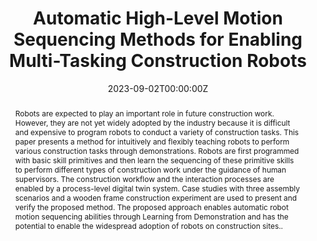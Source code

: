 ---
title: "Automatic High-Level Motion Sequencing Methods for Enabling Multi-Tasking Construction Robots"

# Authors
# If you created a profile for a user (e.g. the default `admin` user), write the username (folder name) here 
# and it will be replaced with their full name and linked to their profile.
authors:
- Xi Wang
- Shuoqi Wang
- Carol C. Menassa
- Vineet R. Kamat
- Wes McGee

# Author notes (optional)
# author_notes:
# - "Equal contribution"
# - "Equal contribution"

date: "2023-09-02T00:00:00Z"
doi: "https://doi.org/10.1016/j.autcon.2023.105071"

# Schedule page publish date (NOT publication's date).
publishDate: "2023-09-02T00:00:00Z"

# Publication type.
# Legend: 0 = Uncategorized; 1 = Conference paper; 2 = Journal article;
# 3 = Preprint / Working Paper; 4 = Report; 5 = Book; 6 = Book section;
# 7 = Thesis; 8 = Patent
publication_types: ["2"]

# Publication name and optional abbreviated publication name.
publication: In *Automation in Construction*
# publication_short: In *ICW*

abstract: Robots are expected to play an important role in future construction work. However, they are not yet widely adopted by the industry because it is difficult and expensive to program robots to conduct a variety of construction tasks. This paper presents a method for intuitively and flexibly teaching robots to perform various construction tasks through demonstrations. Robots are first programmed with basic skill primitives and then learn the sequencing of these primitive skills to perform different types of construction work under the guidance of human supervisors. The construction workflow and the interaction processes are enabled by a process-level digital twin system. Case studies with three assembly scenarios and a wooden frame construction experiment are used to present and verify the proposed method. The proposed approach enables automatic robot motion sequencing abilities through Learning from Demonstration and has the potential to enable the widespread adoption of robots on construction sites..

# Summary. An optional shortened abstract.
# summary: Lorem ipsum dolor sit amet, consectetur adipiscing elit. Duis posuere tellus ac convallis placerat. Proin tincidunt magna sed ex sollicitudin condimentum.

tags: []

# Display this page in the Featured widget?
featured: false

# Custom links (uncomment lines below)
# links:
# - name: Custom Link
#   url: http://example.org

url_pdf: ''
url_code: ''
url_dataset: ''
url_poster: ''
url_project: ''
url_slides: ''
url_source: ''
url_video: 'https://youtu.be/ZODsW_AfQa4'

# Featured image
# To use, add an image named `featured.jpg/png` to your page's folder. 
# image:
#   caption: 'Image credit: [**Unsplash**](https://unsplash.com/photos/pLCdAaMFLTE)'
#   focal_point: ""
#   preview_only: false

# Associated Projects (optional).
#   Associate this publication with one or more of your projects.
#   Simply enter your project's folder or file name without extension.
#   E.g. `internal-project` references `content/project/internal-project/index.md`.
#   Otherwise, set `projects: []`.
projects: []
# Slides (optional).
#   Associate this publication with Markdown slides.
#   Simply enter your slide deck's filename without extension.
#   E.g. `slides: "example"` references `content/slides/example/index.md`.
#   Otherwise, set `slides: ""`.
slides: ""
---